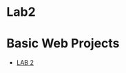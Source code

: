 # Lab2
 
<h1>Basic Web Projects</h1>

<ul>
    <li><a href="lab2/index.html" target="_blank">LAB 2</a></li>
</ul>